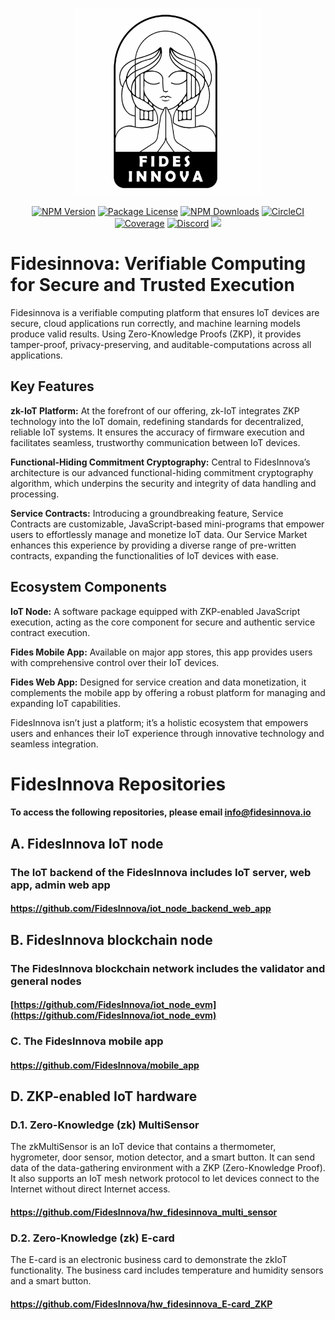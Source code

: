 <p align="center">
<img src="github-logo.jpg" width="300" height="300">
</p>

[circleci-image]: https://img.shields.io/circleci/build/github/nestjs/nest/master?token=abc123def456
[circleci-url]: https://circleci.com/gh/nestjs/nest

 <p align="center">
<a href="https://www.npmjs.com/~nestjscore" target="_blank"><img src="https://img.shields.io/npm/v/@nestjs/core.svg" alt="NPM Version" /></a>
<a href="https://www.npmjs.com/~nestjscore" target="_blank"><img src="https://img.shields.io/npm/l/@nestjs/core.svg" alt="Package License" /></a>
<a href="https://www.npmjs.com/~nestjscore" target="_blank"><img src="https://img.shields.io/npm/dm/@nestjs/common.svg" alt="NPM Downloads" /></a>
<a href="https://circleci.com/gh/nestjs/nest" target="_blank"><img src="https://img.shields.io/circleci/build/github/nestjs/nest/master" alt="CircleCI" /></a>
<a href="https://coveralls.io/github/nestjs/nest?branch=master" target="_blank"><img src="https://coveralls.io/repos/github/nestjs/nest/badge.svg?branch=master#9" alt="Coverage" /></a>
<a href="https://discord.com/invite/NQdM6JGwcs" target="_blank"><img src="https://img.shields.io/badge/discord-online-brightgreen.svg" alt="Discord"/></a>
<a href="https://twitter.com/FidesInnov93442" target="_blank"><img src="https://img.shields.io/twitter/follow/nestframework.svg?style=social&label=Follow"></a>
</p>


# Fidesinnova: Verifiable Computing for Secure and Trusted Execution
Fidesinnova is a verifiable computing platform that ensures IoT devices are secure, cloud applications run correctly, and machine learning models produce valid results. Using Zero-Knowledge Proofs (ZKP), it provides tamper-proof, privacy-preserving, and auditable-computations across all applications.
<br>
## Key Features
<strong>zk-IoT Platform:</strong> At the forefront of our offering, zk-IoT integrates ZKP technology into the IoT domain, redefining standards for decentralized, reliable IoT systems. It ensures the accuracy of firmware execution and facilitates seamless, trustworthy communication between IoT devices.

<strong>Functional-Hiding Commitment Cryptography:</strong> Central to FidesInnova’s architecture is our advanced functional-hiding commitment cryptography algorithm, which underpins the security and integrity of data handling and processing.

<strong>Service Contracts:</strong> Introducing a groundbreaking feature, Service Contracts are customizable, JavaScript-based mini-programs that empower users to effortlessly manage and monetize IoT data. Our Service Market enhances this experience by providing a diverse range of pre-written contracts, expanding the functionalities of IoT devices with ease.

## Ecosystem Components
<strong> IoT Node:</strong> A software package equipped with ZKP-enabled JavaScript execution, acting as the core component for secure and authentic service contract execution.<br>

<strong> Fides Mobile App:</strong> Available on major app stores, this app provides users with comprehensive control over their IoT devices.<br>

<strong> Fides Web App:</strong> Designed for service creation and data monetization, it complements the mobile app by offering a robust platform for managing and expanding IoT capabilities.<br>

FidesInnova isn’t just a platform; it’s a holistic ecosystem that empowers users and enhances their IoT experience through innovative technology and seamless integration.

# FidesInnova Repositories 
#### To access the following repositories, please email info@fidesinnova.io

## A. FidesInnova IoT node 
### The IoT backend of the FidesInnova includes IoT server, web app, admin web app 
#### https://github.com/FidesInnova/iot_node_backend_web_app 

## B. FidesInnova blockchain node
### The FidesInnova blockchain network includes the validator and general nodes
#### [https://github.com/FidesInnova/iot_node_evm](https://github.com/FidesInnova/iot_node_evm)

### C. The FidesInnova mobile app
#### https://github.com/FidesInnova/mobile_app

## D. ZKP-enabled IoT hardware
### D.1. Zero-Knowledge (zk) MultiSensor
The zkMultiSensor is an IoT device that contains a thermometer, hygrometer, door sensor, motion detector, and a smart button. It can send data of the data-gathering environment with a ZKP (Zero-Knowledge Proof). It also supports an IoT mesh network protocol to let devices connect to the Internet without direct Internet access.
#### https://github.com/FidesInnova/hw_fidesinnova_multi_sensor

### D.2. Zero-Knowledge (zk) E-card
The E-card is an electronic business card to demonstrate the zkIoT functionality. The business card includes temperature and humidity sensors and a smart button.
#### https://github.com/FidesInnova/hw_fidesinnova_E-card_ZKP

